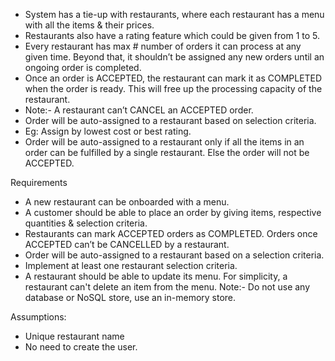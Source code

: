
- System has a tie-up with restaurants, where each restaurant has a menu with all the items & their prices.
- Restaurants also have a rating feature which could be given from 1 to 5.
- Every restaurant has max # number of orders it can process at any given time. Beyond that, it shouldn’t be assigned any new orders until an ongoing order is completed.
- Once an order is ACCEPTED, the restaurant can mark it as COMPLETED when the order is ready. This will free up the processing capacity of the restaurant.
- Note:- A restaurant can’t CANCEL an ACCEPTED order.
- Order will be auto-assigned to a restaurant based on selection criteria.
- Eg: Assign by lowest cost or best rating.
- Order will be auto-assigned to a restaurant only if all the items in an order can be fulfilled by a single restaurant. Else the order will not be ACCEPTED.

Requirements

- A new restaurant can be onboarded with a menu.
- A customer should be able to place an order by giving items, respective quantities & selection criteria.
- Restaurants can mark ACCEPTED orders as COMPLETED. Orders once ACCEPTED can’t be CANCELLED by a restaurant.
- Order will be auto-assigned to a restaurant based on a selection criteria.
- Implement at least one restaurant selection criteria.
- A restaurant should be able to update its menu. For simplicity, a restaurant can't delete an item from the menu. Note:- Do not use any database or NoSQL store, use an in-memory store.

Assumptions:

- Unique restaurant name 
- No need to create the user.